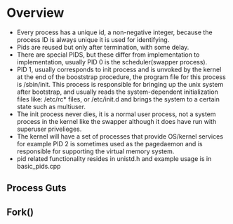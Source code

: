 # Overview 
- Every process has a unique id, a non-negative integer, because the process ID is always unique it is used for identifying. 
- Pids are reused but only after termination, with some delay. 
- There are special PIDS, but these differ from implementation to implementation, usually PID 0 is the scheduler(swapper process).
- PID 1, usually corresponds to init process and is unvoked by the kernel at the end of the booststrap procedure, the program file for this process is /sbin/init. 
This process is responsible for bringing up the unix system after bootstrap, and usually reads the system-dependent initialization files like: /etc/rc* files, or
/etc/init.d and brings the system to a certain state such as multiuser. 
- The init process never dies, it is a normal user process, not a system process in the kernel like the swapper although it does have run with superuser privelieges. 
- The kernel will have a set of processes that provide OS/kernel services for example PID 2 is sometimes used as the pagedaemon and is responsible for supporting the 
virtual memory system. 
- pid related functionality resides in unistd.h and example usage is in basic_pids.cpp


## Process Guts 


## Fork()
